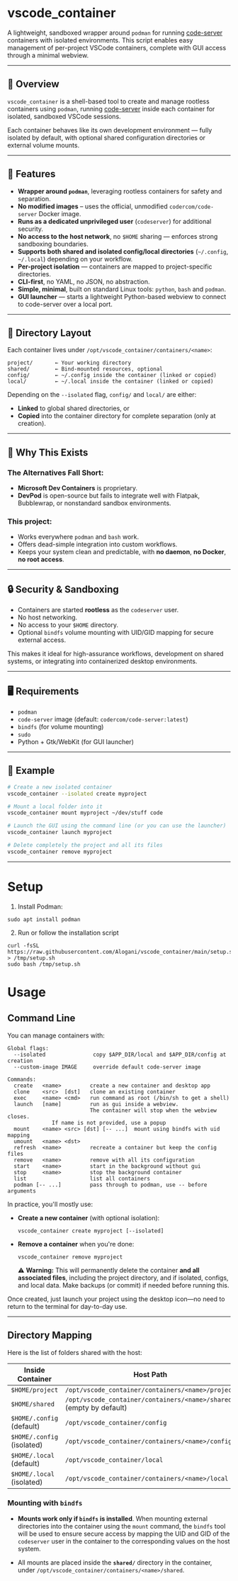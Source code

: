 # vscode\_container

A lightweight, sandboxed wrapper around `podman` for running [code-server](https://github.com/coder/code-server) containers with isolated environments.
This script enables easy management of per-project VSCode containers, complete with GUI access through a minimal webview.

---

## 🧭 Overview

`vscode_container` is a shell-based tool to create and manage rootless containers using `podman`, running [code-server](https://hub.docker.com/r/codercom/code-server) inside each container for isolated, sandboxed VSCode sessions.

Each container behaves like its own development environment — fully isolated by default, with optional shared configuration directories or external volume mounts.

---

## 🚀 Features

* **Wrapper around `podman`**, leveraging rootless containers for safety and separation.
* **No modified images** – uses the official, unmodified `codercom/code-server` Docker image.
* **Runs as a dedicated unprivileged user** (`codeserver`) for additional security.
* **No access to the host network**, no `$HOME` sharing — enforces strong sandboxing boundaries.
* **Supports both shared and isolated config/local directories** (`~/.config`, `~/.local`) depending on your workflow.
* **Per-project isolation** — containers are mapped to project-specific directories.
* **CLI-first**, no YAML, no JSON, no abstraction.
* **Simple, minimal**, built on standard Linux tools: `python`, `bash` and `podman`.
* **GUI launcher** — starts a lightweight Python-based webview to connect to code-server over a local port.

---

## 📁 Directory Layout

Each container lives under `/opt/vscode_container/containers/<name>`:

```
project/       ← Your working directory
shared/        ← Bind-mounted resources, optional
config/        ← ~/.config inside the container (linked or copied)
local/         ← ~/.local inside the container (linked or copied)
```

Depending on the `--isolated` flag, `config/` and `local/` are either:

* **Linked** to global shared directories, or
* **Copied** into the container directory for complete separation (only at creation).

---

## 🧠 Why This Exists

### The Alternatives Fall Short:

* **Microsoft Dev Containers** is proprietary.
* **DevPod** is open-source but fails to integrate well with Flatpak, Bubblewrap, or nonstandard sandbox environments.

### This project:

* Works everywhere `podman` and `bash` work.
* Offers dead-simple integration into custom workflows.
* Keeps your system clean and predictable, with **no daemon**, **no Docker**, **no root access**.

---

## 🔒 Security & Sandboxing

* Containers are started **rootless** as the `codeserver` user.
* No host networking.
* No access to your `$HOME` directory.
* Optional `bindfs` volume mounting with UID/GID mapping for secure external access.

This makes it ideal for high-assurance workflows, development on shared systems, or integrating into containerized desktop environments.

---

## 🖥️ Requirements

* `podman`
* `code-server` image (default: `codercom/code-server:latest`)
* `bindfs` (for volume mounting)
* `sudo`
* Python + Gtk/WebKit (for GUI launcher)

---

## 🧪 Example

```bash
# Create a new isolated container
vscode_container --isolated create myproject

# Mount a local folder into it
vscode_container mount myproject ~/dev/stuff code

# Launch the GUI using the command line (or you can use the launcher)
vscode_container launch myproject

# Delete completely the project and all its files
vscode_container remove myproject
```

---

# Setup

1. Install Podman:

```
sudo apt install podman
```

2. Run or follow the installation script

```
curl -fsSL https://raw.githubusercontent.com/Alogani/vscode_container/main/setup.sh > /tmp/setup.sh
sudo bash /tmp/setup.sh
```

# Usage

## Command Line

You can manage containers with:

```
Global flags:
  --isolated               copy $APP_DIR/local and $APP_DIR/config at creation
  --custom-image IMAGE     override default code-server image

Commands:
  create   <name>         create a new container and desktop app
  clone    <src>  [dst]   clone an existing container
  exec     <name> <cmd>   run command as root (/bin/sh to get a shell)
  launch   [name]         run as gui inside a webview.
                          The container will stop when the webview closes.
			  If name is not provided, use a popup
  mount    <name> <src> [dst] [-- ...]  mount using bindfs with uid mapping 
  umount   <name> <dst>
  refresh  <name>         recreate a container but keep the config files
  remove   <name>         remove with all its configuration
  start    <name>         start in the background without gui
  stop     <name>         stop the background container
  list                    list all containers
  podman [-- ...]         pass through to podman, use -- before arguments
```

In practice, you'll mostly use:

* **Create a new container** (with optional isolation):

  ```
  vscode_container create myproject [--isolated]
  ```

* **Remove a container** when you're done:

  ```
  vscode_container remove myproject
  ```

  ⚠️ **Warning:** This will permanently delete the container **and all associated files**, including the project directory, and if isolated, configs, and local data. Make backups (or commit) if needed before running this.

Once created, just launch your project using the desktop icon—no need to return to the terminal for day-to-day use.

---

## Directory Mapping

Here is the list of folders shared with the host:

| Inside Container           | Host Path                                           |
| -------------------------- | --------------------------------------------------- |
| `$HOME/project`            | `/opt/vscode_container/containers/<name>/project`   |
| `$HOME/shared`             | `/opt/vscode_container/containers/<name>/shared` (empty by default)   |
| `$HOME/.config` (default)  | `/opt/vscode_container/config`                      |
| `$HOME/.config` (isolated) | `/opt/vscode_container/containers/<name>/config`    |
| `$HOME/.local`  (default)  | `/opt/vscode_container/local`                       |
| `$HOME/.local`  (isolated) | `/opt/vscode_container/containers/<name>/local`     |

### Mounting with `bindfs`

* **Mounts work only if `bindfs` is installed**. When mounting external directories into the container using the `mount` command, the `bindfs` tool will be used to ensure secure access by mapping the UID and GID of the `codeserver` user in the container to the corresponding values on the host system.

* All mounts are placed inside the **`shared/`** directory in the container, under `/opt/vscode_container/containers/<name>/shared`.
